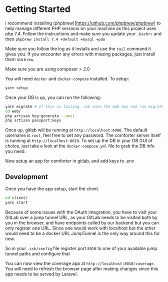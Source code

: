 # Getting Started

I recommend installing (phpbrew)[https://github.com/phpbrew/phpbrew] to help manage different PHP versions
on your machine as this project uses php 7.4. Follow the instructions and make sure you update your
`.bashrc` and then `phpbrew install 7.4 +default +mysql +pdo`

Make sure you follow the log as it installs and use the `tail` command it gives you.
If you encounter any errors with missing packages, just install them via `brew`.

Make sure you are using composer > 2.0

You will need `docker` and `docker-compose` installed. To setup:

```bash
yarn setup
```

Once your DB is up, you can run the following:
```bash
yarn migrate # If this is failing, ssh into the web box and run migrate from there
cd web/
php artisan key:generate --ansi
php artisan passport:keys
```

Once up, gitlab will be running at `http://localhost:4000`. The default username is `root`, feel free to set any password.
The comforter server itself is running at `http://localhost:8010`. To set up the DB in your DB GUI of choice, just take a look
at the `docker-compose.yml` file to grab the DB info you need.

Now setup an app for comforter in gitlab, and add keys to .env

## Development

Once you have the app setup, start the client.

```bash
cd client/
yarn start
```

Because of some issues with the OAuth integration, you have to visit your GitLab over a jump tunnel URL, as
your GitLab needs to be visited both by you in the browser, and have endpoints called by our backend but you can
only register one URL. Since one would work with localhost but the other would need to be a docker URL
JumpTunnel is the only way around this for now.

So in your `.ssh/config` file register port `8010` to one of your available jump tunnel paths and configure that

You can now view the coverage app at `http://localhost:8010/coverage`. You will need to refresh the browser page after
making changes since this app needs to be served by Laravel.
